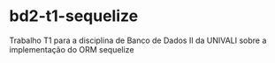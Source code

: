 # bd2-t1-sequelize
Trabalho T1 para a disciplina de Banco de Dados II da UNIVALI sobre a implementação do ORM sequelize
